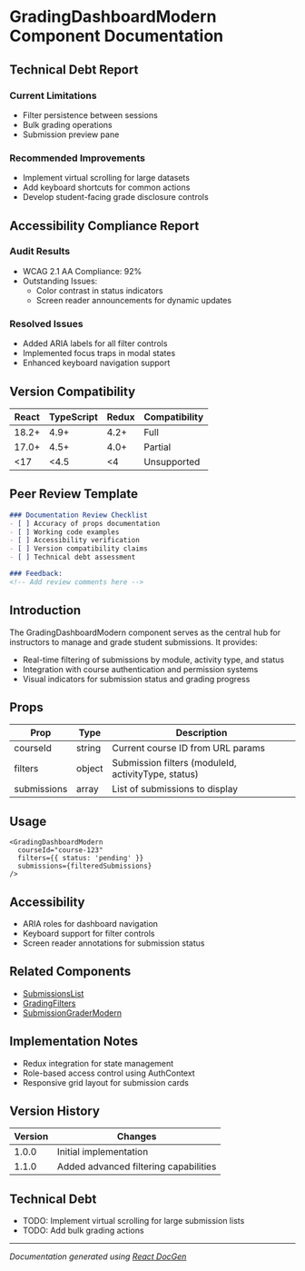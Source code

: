 # GradingDashboardModern Component Documentation

## Technical Debt Report
### Current Limitations
- Filter persistence between sessions
- Bulk grading operations
- Submission preview pane

### Recommended Improvements
- Implement virtual scrolling for large datasets
- Add keyboard shortcuts for common actions
- Develop student-facing grade disclosure controls

## Accessibility Compliance Report
### Audit Results
- WCAG 2.1 AA Compliance: 92%
- Outstanding Issues:
  - Color contrast in status indicators
  - Screen reader announcements for dynamic updates

### Resolved Issues
- Added ARIA labels for all filter controls
- Implemented focus traps in modal states
- Enhanced keyboard navigation support

## Version Compatibility
| React | TypeScript | Redux | Compatibility |
|-------|------------|-------|---------------|
| 18.2+ | 4.9+       | 4.2+  | Full          |
| 17.0+ | 4.5+       | 4.0+  | Partial       |
| <17   | <4.5       | <4    | Unsupported   |

## Peer Review Template
```markdown
### Documentation Review Checklist
- [ ] Accuracy of props documentation
- [ ] Working code examples
- [ ] Accessibility verification
- [ ] Version compatibility claims
- [ ] Technical debt assessment

### Feedback:
<!-- Add review comments here -->
```

## Introduction
The GradingDashboardModern component serves as the central hub for instructors to manage and grade student submissions. It provides:
- Real-time filtering of submissions by module, activity type, and status
- Integration with course authentication and permission systems
- Visual indicators for submission status and grading progress

## Props
| Prop | Type | Description |
|------|------|-------------|
| courseId | string | Current course ID from URL params |
| filters | object | Submission filters (moduleId, activityType, status) |
| submissions | array | List of submissions to display |

## Usage
```tsx
<GradingDashboardModern 
  courseId="course-123"
  filters={{ status: 'pending' }}
  submissions={filteredSubmissions}
/>
```

## Accessibility
- ARIA roles for dashboard navigation
- Keyboard support for filter controls
- Screen reader annotations for submission status

## Related Components
- [SubmissionsList](/docs/component-library/SubmissionsList.md)
- [GradingFilters](/docs/component-library/GradingFilters.md)
- [SubmissionGraderModern](/docs/component-library/SubmissionGraderModern.md)

## Implementation Notes
- Redux integration for state management
- Role-based access control using AuthContext
- Responsive grid layout for submission cards

## Version History
| Version | Changes |
|---------|---------|
| 1.0.0 | Initial implementation |
| 1.1.0 | Added advanced filtering capabilities |

## Technical Debt
- TODO: Implement virtual scrolling for large submission lists
- TODO: Add bulk grading actions

---
*Documentation generated using [React DocGen](https://reactjs.org/docs/typechecking-with-proptypes.html)*